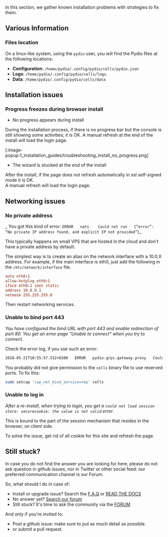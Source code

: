 
In this section, we gather known installation problems with strategies to fix them.

## Various Information

### Files location

On a linux-like system, using the `pydio` user, you will find the Pydio files at the following locations:

- **Configuration**: `/home/pydio/.config/pydio/cells/pydio.json`
- **Logs**: `/home/pydio/.config/pydio/cells/logs`.
- **Data**: `/home/pydio/.config/pydio/cells/data`

## Installation issues

### Progress freezes during browser install

- No progress appears during install

During the installation process, if there is no progress bar but the console is still showing some activities; it is OK. A manual refresh at the end of the install will load the login page.

[:image-popup:1_installation_guides/troubleshooting_install_no_progress.png]

- The wizard is stucked at the end of the install

After the install, if the page does not refresh automatically in ssl self-signed mode it is OK.  
A manual refresh will load the login page.

## Networking issues

### No private address

_ You got this kind of error: `ERROR   nats    Could not run   {“error”: “No private IP address found, and explicit IP not provided”}`_

This typically happens on small VPS that are hosted in the cloud and don't have a private address by default.

The simplest way is to create an alias on the network interface with a 10.0.X address.
For example, if the main interface is eth0, just add the following in the `/etc/network/interface` file.

```conf
auto eth0:1
allow-hotplug eth0:1
iface eth0:1 inet static
address 10.0.0.1
netmask 255.255.255.0
```

Then restart networking services.

### Unable to bind port 443

_You have configured the bind URL with port 443 and enable redirection of port 80. You get an error page "Unable to connect" when you try to connect_.

Check the error log, if you sse such an error:

```sh
2018-05-21T10:55:57.532+0200   ERROR   pydio.grpc.gateway.proxy   Could not run   {"error": "listen tcp :443: bind: permission denied"}
```

You probably did not give permission to the `cells` binary file to use reserved ports. To fix this:

```sh
sudo setcap 'cap_net_bind_service=+ep' cells
```

### Unable to log in

_After a re-install, when trying to login, you get a `could not load session store: securecookie: the value is not valid` error_.

This is bound to the part of the session mechanism that resides in the browser, on client side.

To solve the issue, get rid of all cookie for this site and refresh the page.

## Still stuck?

In case you do not find the answer you are looking for here, please do not ask question in github issues, nor in Twitter or other social feed: our preferred communication channel is our Forum.

So, what should I do in case of:

- Install or upgrade issue? Search the [F.A.Q](https://pydio.com/en/docs/faq) or [READ THE DOCS](https://pydio.com/en/docs)
- No answer yet? [Search our forum](https://forum.pydio.com/)
- Still stuck? It's time to ask the community via the [FORUM](https://forum.pydio.com/)

And only if you're invited to:

- Post a github issue: make sure to put as much detail as possible.
- or submit a pull request.
